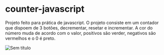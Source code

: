 # counter-javascript
Projeto feito para prática de javascript. O projeto consiste em um contador que dispoem de 3 botões, decrementar, resetar e incrementar. A cor do número muda de acordo com o valor, positivos são verder, negativos são vermelhos e o 0 é preto.

![Sem título](https://user-images.githubusercontent.com/6682086/153682445-4fe8e01a-3219-4941-ad94-86695b60e1e6.png)
